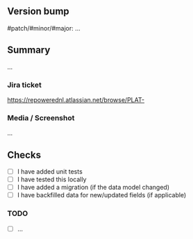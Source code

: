 ## Version bump 
#patch/#minor/#major: ...

## Summary
...

### Jira ticket
https://repowerednl.atlassian.net/browse/PLAT-

### Media / Screenshot
...

## Checks
- [ ] I have added unit tests
- [ ] I have tested this locally
- [ ] I have added a migration (if the data model changed)
- [ ] I have backfilled data for new/updated fields (if applicable)

### TODO
- [ ] ...


